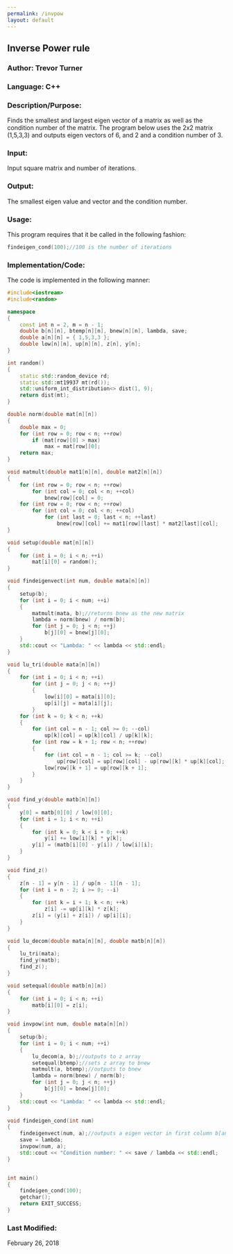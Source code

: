 ```yaml
---
permalink: /invpow
layout: default
---
```


## Inverse Power rule
### Author: Trevor Turner
### Language: C++

### Description/Purpose: 
Finds the smallest and largest eigen vector of a matrix as well as the condition number of the matrix.
The program below uses the 2x2 matrix (1,5,3,3) and outputs eigen vectors of 6, and 2 and a condition number of 3.

### Input:
Input square matrix and number of iterations.

### Output: 
The smallest eigen value and vector and the condition number.

### Usage:
This program requires that it be called in the following fashion:
```c++
findeigen_cond(100);//100 is the number of iterations
```

### Implementation/Code:
The code is implemented in the following manner:
```c++
#include<iostream>
#include<random>

namespace
{
	const int n = 2, m = n - 1;
	double b[n][n], btemp[n][n], bnew[n][n], lambda, save;
	double a[n][n] = { 1,5,3,3 };
	double low[n][n], up[n][n], z[n], y[n];
}

int random()
{
	static std::random_device rd;
	static std::mt19937 mt(rd());
	std::uniform_int_distribution<> dist(1, 9);
	return dist(mt);
}

double norm(double mat[n][n])
{
	double max = 0;
	for (int row = 0; row < n; ++row)
		if (mat[row][0] > max)
			max = mat[row][0];
	return max;
}

void matmult(double mat1[n][n], double mat2[n][n])
{
	for (int row = 0; row < n; ++row)
		for (int col = 0; col < n; ++col)
			bnew[row][col] = 0;
	for (int row = 0; row < n; ++row)
		for (int col = 0; col < n; ++col)
			for (int last = 0; last < n; ++last)
				bnew[row][col] += mat1[row][last] * mat2[last][col];
}

void setup(double mat[n][n])
{
	for (int i = 0; i < n; ++i)
		mat[i][0] = random();
}

void findeigenvect(int num, double mata[n][n])
{
	setup(b);
	for (int i = 0; i < num; ++i)
	{
		matmult(mata, b);//returns bnew as the new matrix
		lambda = norm(bnew) / norm(b);
		for (int j = 0; j < n; ++j)
			b[j][0] = bnew[j][0];
	}
	std::cout << "Lambda: " << lambda << std::endl;
}

void lu_tri(double mata[n][n])
{
	for (int i = 0; i < n; ++i)
		for (int j = 0; j < n; ++j)
		{
			low[i][0] = mata[i][0];
			up[i][j] = mata[i][j];
		}
	for (int k = 0; k < n; ++k)
	{
		for (int col = n - 1; col >= 0; --col)
			up[k][col] = up[k][col] / up[k][k];
		for (int row = k + 1; row < n; ++row)
		{
			for (int col = n - 1; col >= k; --col)
				up[row][col] = up[row][col] - up[row][k] * up[k][col];
			low[row][k + 1] = up[row][k + 1];
		}
	}
}

void find_y(double matb[n][n])
{
	y[0] = matb[0][0] / low[0][0];
	for (int i = 1; i < n; ++i)
	{
		for (int k = 0; k < i + 0; ++k)
			y[i] += low[i][k] * y[k];
		y[i] = (matb[i][0] - y[i]) / low[i][i];
	}
}

void find_z()
{
	z[n - 1] = y[n - 1] / up[n - 1][n - 1];
	for (int i = n - 2; i >= 0; --i)
	{
		for (int k = i + 1; k < n; ++k)
			z[i] -= up[i][k] * z[k];
		z[i] = (y[i] + z[i]) / up[i][i];
	}
}

void lu_decom(double mata[n][n], double matb[n][n])
{
	lu_tri(mata);
	find_y(matb);
	find_z();
}

void setequal(double matb[n][n])
{
	for (int i = 0; i < n; ++i)
		matb[i][0] = z[i];
}

void invpow(int num, double mata[n][n])
{
	setup(b);
	for (int i = 0; i < num; ++i)
	{
		lu_decom(a, b);//outputs to z array
		setequal(btemp);//sets z array to bnew
		matmult(a, btemp);//outputs to bnew
		lambda = norm(bnew) / norm(b);
		for (int j = 0; j < n; ++j)
			b[j][0] = bnew[j][0];
	}
	std::cout << "Lambda: " << lambda << std::endl;
}

void findeigen_cond(int num)
{
	findeigenvect(num, a);//outputs a eigen vector in first column b[any integer][0] and eigen value as lambda
	save = lambda;
	invpow(num, a);
	std::cout << "Condition number: " << save / lambda << std::endl;
}


int main()
{
	findeigen_cond(100);
	getchar();
	return EXIT_SUCCESS;
}
```

### Last Modified:
February 26, 2018
